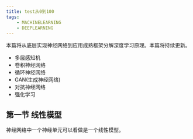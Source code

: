 ```yaml
---
title: test从0到100
tags:
	- MACHINELEARNING
	- DEEPLEARNING
---
```

本篇将从底层实现神经网络到应用成熟框架分解深度学习原理。本篇将持续更新。
* 多层感知机
* 卷积神经网络
* 循环神经网络
* GAN(生成神经网络)
* 对抗神经网络
* 强化学习
<!--more-->
## 第一节 线性模型
神经网络中一个神经单元可以看做是一个线性模型。